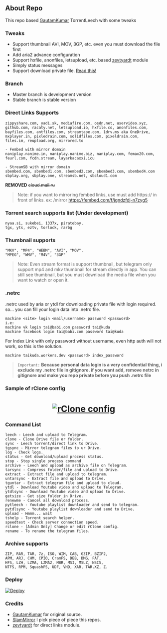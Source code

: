 ## About Repo
This repo based [GautamKumar](https://github.com/gautamajay52/TorrentLeech-Gdrive) TorrentLeech with some tweaks

### Tweaks
- Support thumbnail AVI, MOV, 3GP, etc. even you must download the file first
- Add aria2 advance configuration
- Support hxfile, anonfiles, letsupload, etc. based [zevtyardt](https://github.com/zevtyardt/lk21) module
- Simply status messages
- Support download private file. [Read this!](https://github.com/Manssizz/CendrawasihLeech/#netrc) 

### Branch
- Master branch is development version
- Stable branch is stable version

### Direct Links Supports
```
zippyshare.com, yadi.sk, mediafire.com, osdn.net, uservideo.xyz,
github.com, racaty.net, letsupload.io, hxfile.co, anonfiles.com,
bayfiles.com, antfiles.com, streamtape.com, 1drv.ms aka OneDrive,
mxplayer.in, pixledrain.com, solidfiles.com, pixeldrain.com,
files.im, reupload.org, mirrored.to

- Fembed with mirror domain
naniplay.nanime.in, naniplay.nanime.biz, naniplay.com, femax20.com,
feurl.com, fcdn.stream, layarkacaxxi.icu

- StreamSB with mirror domain
sbembed.com, sbembed1.com, sbembed2.com, sbembed3.com, sbembed4.com
sbplay.org, sbplay.one, streamsb.net, sbcloud1.com
```
**REMOVED**
~~cloud.mail.ru~~
> Note: if you want to mirroring fembed links, use must add https:// in front of links. ex: /mirror https://fembed.com/f/jgndzfdj-n7zyg5
### Torrent search supports list (Under development)
```
nyaa.si, sukebei, 1337x, piratebay,
tgx, yts, eztv, torlock, rarbg
```
### Thumbnail supports
```
"MKV", "MP4", "WEBM", "AVI", "MOV", 
"MPEG", "WMV", "M4V", "3GP"
```
> Note: Even stream format is support thumbnail, but telegram only support mp4 and mkv thumbnail for stream directly in app. You can still see thumbnail, but you must download the media file when you want to watch or open it.
### .netrc
.netrc used by aria or ytdl for downloading private file with login required. so... you can fill your login data into .netrc file. 
```
machine <site> login <mail/username> password <password>
i.e: 
machine vk login tai@babi.com password tai@kuda
machine facebook login tai@babi.com password tai@kuda
```
For Index Link with only password without username, even http auth will not work, so this is the solution.
```
machine taikuda.workers.dev <password> index_password
```
> `Important:` **Because personal data login is a very confidential thing, i exclude my .netrc file in gitignore. if you want add, remove netrc in gitignore and  make you repo private before you push .netrc file** 
### Sample of rClone config
<h1 align="center">
  <a href="https://github.com/Manssizz/CendrawasihLeech"><img src="https://raw.githubusercontent.com/Manssizz/CendrawasihLeech/master/rclone.jpg" alt="rClone config"></a>
</h1>

### Command List
```
leech - Leech and upload to Telegram.
clone - Clone Drive file or folder.
sync - Leech torrent/direct link to Drive.
tgsync - Mirror telegram files to ur Drive.
log - Check logs.
status - Get download/upload process status. 
stop - Stop single process command 
archive - Leech and upload as archive file on Telegram.
tarsync - Compress folder/file and upload to Drive.
extract - Extract file and upload to telegram.
untarsync - Extract file and upload to Drive.
tguntar - Extract telegram file and upload to cloud.
ytdl - Download Youtube video and upload to Telegram.
ytdlsync - Download Youtube video and upload to Drive.
getsize - Get size folder in Drive.
renewme - Cancel all download process.
pytleech - Youtube playlist downloader and send to telegram.
pytdlsync - Youtube playlist downloader and send to Drive.
upload - Hmmm... wait
tshelp - Torrent search helper.
speedtest - Check server connection speed.
rclone - [Admin Only] Change or edit rClone config.
rename - To rename the telegram files.
```

### Archive supports
```
ZIP, RAR, TAR, 7z, ISO, WIM, CAB, GZIP, BZIP2, 
APM, ARJ, CHM, CPIO, CramFS, DEB, DMG, FAT, 
HFS, LZH, LZMA, LZMA2, MBR, MSI, MSLZ, NSIS, 
NTFS, RPM, SquashFS, UDF, VHD, XAR, TAR.XZ, Z.
```

### Deploy
[![Deploy](https://www.herokucdn.com/deploy/button.svg)](https://heroku.com/deploy?template=https://github.com/Manssizz/CendrawasihLeech/tree/stable)

### Credits
* [GautamKumar](https://github.com/gautamajay52/TorrentLeech-Gdrive) for original source.
* [SlamMirror](https://github.com/breakdowns/slam-mirrorbot) I pick piece of piece this repos.
* [zevtyardt](https://github.com/zevtyardt/lk21) for direct links module.

